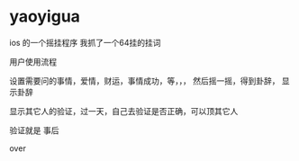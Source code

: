 yaoyigua
========

ios 的一个摇挂程序
我抓了一个64挂的挂词

用户使用流程

设置需要问的事情，爱情，财运，事情成功，等，，，
然后摇一摇，得到卦辞，
显示卦辞

显示其它人的验证，过一天，自己去验证是否正确，可以顶其它人

验证就是 事后

over